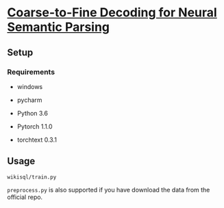 # [Coarse-to-Fine Decoding for Neural Semantic Parsing](http://homepages.inf.ed.ac.uk/s1478528/acl18-coarse2fine.pdf)

## Setup

### Requirements

- windows
- pycharm

- Python 3.6
- Pytorch 1.1.0
- torchtext 0.3.1


## Usage

`wikisql/train.py`

`preprocess.py` is also supported if you have download the data from the official repo.
